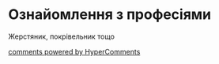 <div id="hypercomments_widget" class="js-hypercomments-widget invisible"></div>

# Ознайомлення з професіями

Жерстяник, покрівельник тощо

<div class="js-hypercomments-container">
<a href="http://hypercomments.com" class="hc-link" title="comments widget">comments powered by HyperComments</a>
</div>